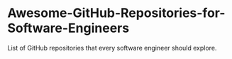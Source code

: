 # Awesome-GitHub-Repositories-for-Software-Engineers
List of GitHub repositories that every software engineer should explore.
